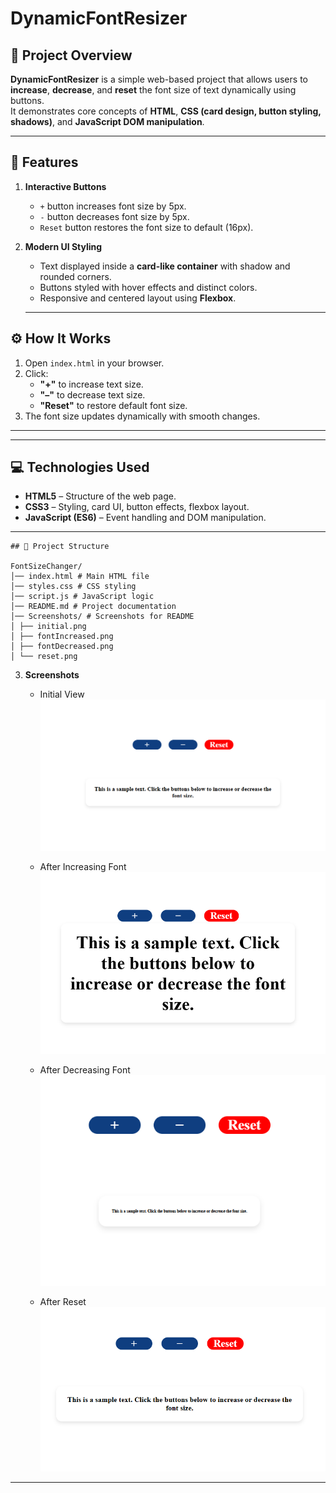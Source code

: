 # DynamicFontResizer

## 📖 Project Overview

**DynamicFontResizer** is a simple web-based project that allows users to **increase**, **decrease**, and **reset** the font size of text dynamically using buttons.  
It demonstrates core concepts of **HTML**, **CSS (card design, button styling, shadows)**, and **JavaScript DOM manipulation**.

---

## 🚀 Features

1. **Interactive Buttons**

   - `+` button increases font size by 5px.
   - `-` button decreases font size by 5px.
   - `Reset` button restores the font size to default (16px).

2. **Modern UI Styling**

   - Text displayed inside a **card-like container** with shadow and rounded corners.
   - Buttons styled with hover effects and distinct colors.
   - Responsive and centered layout using **Flexbox**.

   ***

## ⚙️ How It Works

1. Open `index.html` in your browser.
2. Click:
   - **"+"** to increase text size.
   - **"–"** to decrease text size.
   - **"Reset"** to restore default font size.
3. The font size updates dynamically with smooth changes.

---

---

## 💻 Technologies Used

- **HTML5** – Structure of the web page.
- **CSS3** – Styling, card UI, button effects, flexbox layout.
- **JavaScript (ES6)** – Event handling and DOM manipulation.

---

```
## 📂 Project Structure

FontSizeChanger/
│── index.html # Main HTML file
│── styles.css # CSS styling
│── script.js # JavaScript logic
│── README.md # Project documentation
│── Screenshots/ # Screenshots for README
│ ├── initial.png
│ ├── fontIncreased.png
│ ├── fontDecreased.png
│ └── reset.png

```

3. **Screenshots**

   - Initial View  
     ![Initial](Screenshots/initial.png)

   - After Increasing Font  
     ![Font Increased](Screenshots/fontIncreased.png)

   - After Decreasing Font  
     ![Font Decreased](Screenshots/fontDecreased.png)

   - After Reset  
     ![Reset](Screenshots/reset.png)

---
